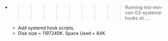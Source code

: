 * >>>>>>>>> Running inst-min-con-03-systemd-hooks.sh ...
  * Add systemd hook scripts.
  * Disk size = 1197240K. Space Used = 84K.

